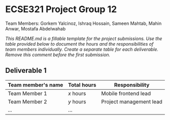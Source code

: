 # ECSE321 Project Group 12

Team Members:
Gorkem Yalcinoz, Ishraq Hossain, Sameen Mahtab, Mahin Anwar, Mostafa Abdelwahab


_This README.md is a fillable template for the project submissions. Use the table provided below to document the hours and the responsibilities of team members individually. Create a separate table for each deliverable. Remove this comment before the first submission._

## Deliverable 1

|Team member's name|Total hours|Responsibility         |
|------------------|-----------|-----------------------|
|Team Member 1     |  _x_ hours|Mobile frontend lead   |
|Team Member 2     |  _y_ hours|Project management lead|
|...               |...        |                       |
